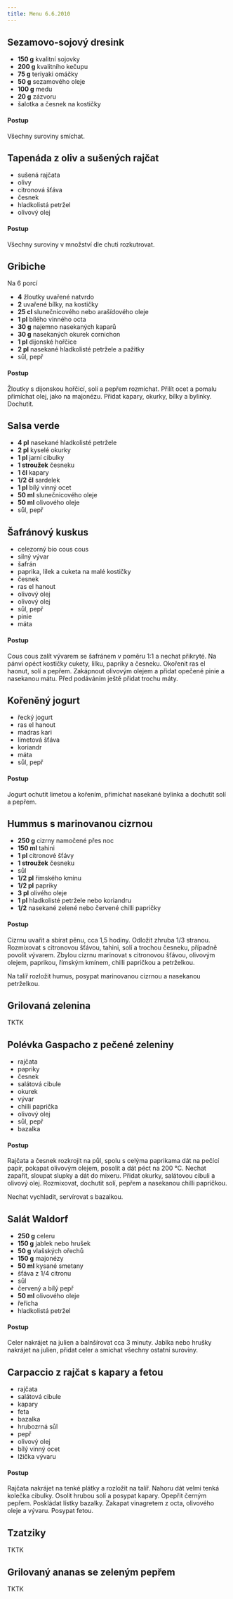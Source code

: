 ```yaml
---
title: Menu 6.6.2010
---
```


## Sezamovo-sojový dresink

- **150 g** kvalitní sojovky
- **200 g** kvalitního kečupu
- **75 g** teriyaki omáčky
- **50 g** sezamového oleje
- **100 g** medu
- **20 g** zázvoru
- šalotka a česnek na kostičky

#### Postup

Všechny suroviny smíchat.

## Tapenáda z oliv a sušených rajčat

- sušená rajčata
- olivy
- citronová šťáva
- česnek
- hladkolistá petržel
- olivový olej

#### Postup

Všechny suroviny v množství dle chuti rozkutrovat.

## Gribiche

Na 6 porcí

- **4** žloutky uvařené natvrdo
- **2** uvařené bílky, na kostičky
- **25 cl** slunečnicového nebo arašídového oleje
- **1 pl** bílého vinného octa
- **30 g** najemno nasekaných kaparů
- **30 g** nasekaných okurek cornichon
- **1 pl** dijonské hořčice
- **2 pl** nasekané hladkolisté petržele a pažitky
- sůl, pepř

#### Postup

Žloutky s dijonskou hořčicí, solí a pepřem rozmíchat. Přilít ocet a pomalu přimíchat olej, jako na majonézu. Přidat kapary, okurky, bílky a bylinky. Dochutit.

## Salsa verde

- **4 pl** nasekané hladkolisté petržele
- **2 pl** kyselé okurky
- **1 pl** jarní cibulky
- **1 stroužek** česneku
- **1 čl** kapary
- **1/2 čl** sardelek
- **1 pl** bílý vinný ocet
- **50 ml** slunečnicového oleje
- **50 ml** olivového oleje
- sůl, pepř

## Šafránový kuskus

- celezorný bio cous cous
- silný vývar
- šafrán
- paprika, lilek a cuketa na malé kostičky
- česnek
- ras el hanout
- olivový olej
- olivový olej
- sůl, pepř
- pinie
- máta

#### Postup

Cous cous zalít vývarem se šafránem v poměru 1:1 a nechat přikryté. Na pánvi opéct kostičky cukety, lilku, papriky a česneku. Okořenit ras el haonut, solí a pepřem. Zakápnout olivovým olejem a přidat opečené pinie a nasekanou mátu. Před podáváním ještě přidat trochu máty.

## Kořeněný jogurt

- řecký jogurt
- ras el hanout
- madras kari
- limetová šťáva
- koriandr
- máta
- sůl, pepř

#### Postup

Jogurt ochutit limetou a kořením, přimíchat nasekané bylinka a dochutit solí a pepřem.

## Hummus s marinovanou cizrnou

- **250 g** cizrny namočené přes noc
- **150 ml** tahini
- **1 pl** citronové šťávy
- **1 stroužek** česneku
- sůl
- **1/2 pl** římského kmínu
- **1/2 pl** papriky
- **3 pl** olivého oleje
- **1 pl** hladkolisté petržele nebo koriandru
- **1/2** nasekané zelené nebo červené chilli papričky

#### Postup

Cizrnu uvařit a sbírat pěnu, cca 1,5 hodiny. Odložit zhruba 1/3 stranou. Rozmixovat s citronovou šťávou, tahini, solí a trochou česneku, případně povolit vývarem. Zbylou cizrnu marinovat s citronovou šťávou, olivovým olejem, paprikou, římským kmínem, chilli papričkou a petrželkou.

Na talíř rozložit humus, posypat marinovanou cizrnou a nasekanou petrželkou.

## Grilovaná zelenina

TKTK

## Polévka Gaspacho z pečené zeleniny

- rajčata
- papriky
- česnek
- salátová cibule
- okurek
- vývar
- chilli paprička
- olivový olej
- sůl, pepř
- bazalka

#### Postup

Rajčata a česnek rozkrojit na půl, spolu s celýma paprikama dát na pečící papír, pokapat olivovým olejem, posolit a dát péct na 200 °C. Nechat zapařit, sloupat slupky a dát do mixeru. Přidat okurky, salátovou cibuli a olivový olej. Rozmixovat, dochutit solí, pepřem a nasekanou chilli papričkou.

Nechat vychladit, servírovat s bazalkou.

## Salát Waldorf

- **250 g** celeru
- **150 g** jablek nebo hrušek
- **50 g** vlašských ořechů
- **150 g** majonézy
- **50 ml** kysané smetany
- šťáva z 1/4 citronu
- sůl
- červený a bílý pepř
- **50 ml** olivového oleje
- řeřicha
- hladkolistá petržel

#### Postup

Celer nakrájet na julien a balnšírovat cca 3 minuty. Jablka nebo hrušky nakrájet na julien, přidat celer a smíchat všechny ostatní suroviny.

## Carpaccio z rajčat s kapary a fetou

- rajčata
- salátová cibule
- kapary
- feta
- bazalka
- hrubozrná sůl
- pepř
- olivový olej
- bílý vinný ocet
- lžička vývaru

#### Postup

Rajčata nakrájet na tenké plátky a rozložit na talíř. Nahoru dát velmi tenká kolečka cibulky. Osolit hrubou solí a posypat kapary. Opepřit černým pepřem. Poskládat lístky bazalky. Zakapat vinagretem z octa, olivového oleje a vývaru. Posypat fetou.

## Tzatziky

TKTK

## Grilovaný ananas se zeleným pepřem

TKTK
